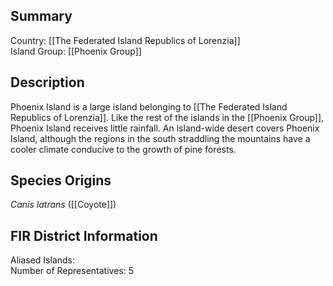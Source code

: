 ## Summary

Country: [[The Federated Island Republics of Lorenzia]]  
Island Group: [[Phoenix Group]]  
## Description

Phoenix Island is a large island belonging to [[The Federated Island Republics of Lorenzia]]. Like the rest of the islands in the [[Phoenix Group]], Phoenix Island receives little rainfall. An island-wide desert covers Phoenix Island, although the regions in the south straddling the mountains have a cooler climate conducive to the growth of pine forests.
## Species Origins

_Canis latrans_ ([[Coyote]]) 
## FIR District Information

Aliased Islands:  
Number of Representatives: 5  